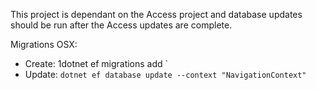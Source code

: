 ﻿This project is dependant on the Access project and database updates should be run after the Access updates are complete.

Migrations
OSX:
* Create: 1dotnet ef migrations add <name here>`
* Update: `dotnet ef database update --context "NavigationContext"`